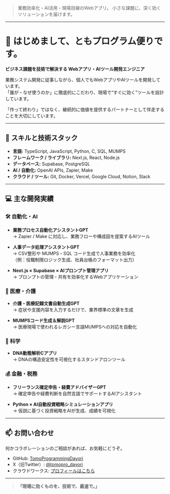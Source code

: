 <p>
  
</p>

> 業務効率化・AI活用・現場目線のWebアプリ。
> 小さな課題に、深く効くソリューションを届けます。

---

# 👋 はじめまして、ともプログラム便りです。

**ビジネス課題を技術で解決する Webアプリ・AIツール開発エンジニア**

業務システム開発に従事しながら、個人でもWebアプリやAIツールを開発しています。  
「誰が・なぜ使うのか」に徹底的にこだわり、現場で“すぐに効く”ツールを設計しています。

「作って終わり」ではなく、継続的に価値を提供するパートナーとして伴走することを大切にしています。

---

## 🔧 スキルと技術スタック

- **言語:** TypeScript, JavaScript, Python, C, SQL, MUMPS  
- **フレームワーク / ライブラリ:** Next.js, React, Node.js  
- **データベース:** Supabase, PostgreSQL  
- **AI / 自動化:** OpenAI APIs, Zapier, Make  
- **クラウド / ツール:** Git, Docker, Vercel, Google Cloud, Notion, Slack

---

## 💻 主な開発実績

### 🛠 自動化・AI

- **業務プロセス自動化アシスタントGPT**  
  → Zapier / Make に対応し、業務フローや構成図を提案するAIツール

- **人事データ処理アシスタントGPT**  
  → CSV整形や MUMPS・SQL コード生成で人事業務を効率化  
  （例：役職制限ロジック生成、社員台帳のフォーマット出力）

- **Next.js × Supabase × AIプロンプト管理アプリ**  
  → プロンプトの管理・共有を効率化するWebアプリケーション

### 🏥 医療・介護

- **介護・医療記録文書自動生成GPT**  
  → 症状や支援内容を入力するだけで、業界標準の文章を生成

- **MUMPSコード生成＆解説GPT**  
  → 医療現場で使われるレガシー言語MUMPSへの対応を自動化

### 🔬 科学

- **DNA動態解析Cアプリ**  
  → DNAの構造安定性を可視化するスタンドアロンツール

### 💰 金融・税務

- **フリーランス確定申告・経費アドバイザーGPT**  
  → 確定申告や経費判断を自然言語でサポートするAIアシスタント

- **Python × AI自動投資戦略シミュレーションアプリ**  
  → 仮説に基づく投資戦略をAIが生成、成績を可視化

---

## 📫 お問い合わせ

何かコラボレーションのご相談があれば、お気軽にどうぞ。

- GitHub: [TomoProgrammingDayori](https://github.com/TomoProgrammingDayori)  
- X（旧Twitter）: [@tomopro_dayori](https://x.com/tomopro_dayori)  
- クラウドワークス: [プロフィールはこちら](https://crowdworks.jp/public/employees/6067887)

---

> **「現場に効くものを、技術で、最速で。」**
